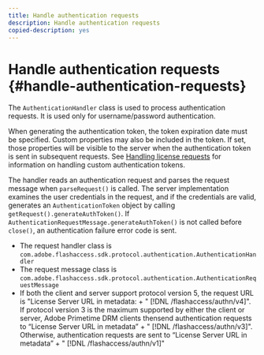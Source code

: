 ```yaml
---
title: Handle authentication requests
description: Handle authentication requests
copied-description: yes
---
```


# Handle authentication requests {#handle-authentication-requests}

The `AuthenticationHandler` class is used to process authentication requests. It is used only for username/password authentication.

When generating the authentication token, the token expiration date must be specified. Custom properties may also be included in the token. If set, those properties will be visible to the server when the authentication token is sent in subsequent requests. See [Handling license requests](../../protecting-content/implementing-the-license-server/handling-license-reqs/license-handling-classes.md) for information on handling custom authentication tokens.

The handler reads an authentication request and parses the request message when `parseRequest()` is called. The server implementation examines the user credentials in the request, and if the credentials are valid, generates an `AuthenticationToken` object by calling `getRequest().generateAuthToken()`. If `AuthenticationRequestMessage.generateAuthToken()` is not called before `close()`, an authentication failure error code is sent.

* The request handler class is `com.adobe.flashaccess.sdk.protocol.authentication.AuthenticationHandler` 
* The request message class is `com.adobe.flashaccess.sdk.protocol.authentication.AuthenticationRequestMessage` 
* If both the client and server support protocol version 5, the request URL is "License Server URL in metadata: + " [!DNL /flashaccess/authn/v4]". If protocol version 3 is the maximum supported by either the client or server, Adobe Primetime DRM clients thensend authentication requests to “License Server URL in metadata” + " [!DNL /flashaccess/authn/v3]". Otherwise, authentication requests are sent to “License Server URL in metadata” + " [!DNL /flashaccess/authn/v1]"

